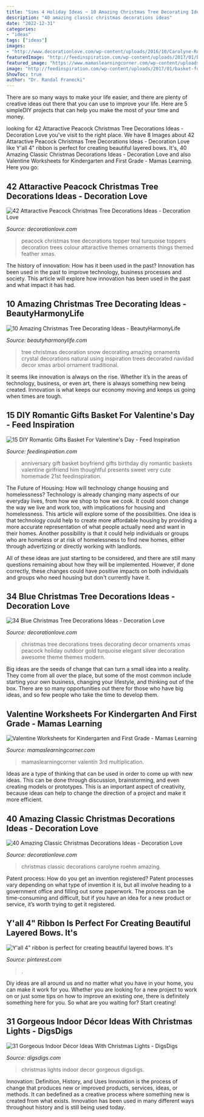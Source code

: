 ```yaml
---
title: "Sims 4 Holiday Ideas ~ 10 Amazing Christmas Tree Decorating Ideas"
description: "40 amazing classic christmas decorations ideas"
date: "2022-12-31"
categories:
- "ideas"
tags: ["ideas"]
images:
- "http://www.decorationlove.com/wp-content/uploads/2016/10/Carolyne-Roehm-Christmas.jpg"
featuredImage: "http://feedinspiration.com/wp-content/uploads/2017/01/basket-for-your-valentine.jpg"
featured_image: "https://www.mamaslearningcorner.com/wp-content/uploads/2015/02/Valentine-Worksheets-Kindergarten-First-Grade.jpg"
image: "http://feedinspiration.com/wp-content/uploads/2017/01/basket-for-your-valentine.jpg"
ShowToc: true
author: "Dr. Randal Franecki"
---
```



There are so many ways to make your life easier, and there are plenty of creative ideas out there that you can use to improve your life. Here are 5 simpleDIY projects that can help you make the most of your time and money.

	

		
looking for 42 Attaractive Peacock Christmas Tree Decorations Ideas - Decoration Love you've visit to the right place. We have 8 Images about 42 Attaractive Peacock Christmas Tree Decorations Ideas - Decoration Love like Y&#039;all 4&quot; ribbon is perfect for creating beautiful layered bows. It&#039;s, 40 Amazing Classic Christmas Decorations Ideas - Decoration Love and also Valentine Worksheets for Kindergarten and First Grade - Mamas Learning. Here you go:
		
    
## 42 Attaractive Peacock Christmas Tree Decorations Ideas - Decoration Love

<img loading=lazy src="http://www.decorationlove.com/wp-content/uploads/2016/10/Peacock-Christmas-Tree-Topper-Design.jpg" onerror="this.onerror=null;this.src='https://tse1.mm.bing.net/th?id=OIP.Q2tq7ppUF4M_0UWs3AjguAHaLH&amp;pid=15.1';" alt="42 Attaractive Peacock Christmas Tree Decorations Ideas - Decoration Love">

_Source: decorationlove.com_

>peacock christmas tree decorations topper teal turquoise toppers decoration trees colour attaractive themes ornaments things themed feather xmas. 

	

The history of innovation: How has it been used in the past?
Innovation has been used in the past to improve technology, business processes and society. This article will explore how innovation has been used in the past and what impact it has had.

    
## 10 Amazing Christmas Tree Decorating Ideas - BeautyHarmonyLife

<img loading=lazy src="https://beautyharmonylife.com/wp-content/uploads/2013/11/White-Christmas-Tree-Ornaments.jpg" onerror="this.onerror=null;this.src='https://tse1.mm.bing.net/th?id=OIP.4xflM8bcDAsBigFrIqPCXQHaLH&amp;pid=15.1';" alt="10 Amazing Christmas Tree Decorating Ideas - BeautyHarmonyLife">

_Source: beautyharmonylife.com_

>tree christmas decoration snow decorating amazing ornaments crystal decorations natural using inspiration trees decorated navidad decor xmas arbol ornament traditional. 

	

It seems like innovation is always on the rise. Whether it’s in the areas of technology, business, or even art, there is always something new being created. Innovation is what keeps our economy moving and keeps us going when times are tough.

    
## 15 DIY Romantic Gifts Basket For Valentine&#039;s Day - Feed Inspiration

<img loading=lazy src="http://feedinspiration.com/wp-content/uploads/2017/01/basket-for-your-valentine.jpg" onerror="this.onerror=null;this.src='https://tse1.mm.bing.net/th?id=OIP.d14FbnFmLnZVHP4WNbbPBgHaJ3&amp;pid=15.1';" alt="15 DIY Romantic Gifts Basket For Valentine&#039;s Day - Feed Inspiration">

_Source: feedinspiration.com_

>anniversary gift basket boyfriend gifts birthday diy romantic baskets valentine girlfriend him thoughtful presents sweet very cute homemade 21st feedinspiration. 

	

The Future of Housing: How will technology change housing and homelessness?
Technology is already changing many aspects of our everyday lives, from how we shop to how we cook. It could soon change the way we live and work too, with implications for housing and homelessness. This article will explore some of the possibilities. 
One idea is that technology could help to create more affordable housing by providing a more accurate representation of what people actually need and want in their homes. Another possibility is that it could help individuals or groups who are homeless or at risk of homelessness to find new homes, either through advertizing or directly working with landlords. 

All of these ideas are just starting to be considered, and there are still many questions remaining about how they will be implemented. However, if done correctly, these changes could have positive impacts on both individuals and groups who need housing but don't currently have it.

    
## 34 Blue Christmas Tree Decorations Ideas - Decoration Love

<img loading=lazy src="http://www.decorationlove.com/wp-content/uploads/2016/10/Elegant-Christmas-Tree-Blue-Design.jpg" onerror="this.onerror=null;this.src='https://tse2.mm.bing.net/th?id=OIP.6jxVWcK5zvxBAYm6dpO5hgHaJ4&amp;pid=15.1';" alt="34 Blue Christmas Tree Decorations Ideas - Decoration Love">

_Source: decorationlove.com_

>christmas tree decorations trees decorating decor ornaments xmas peacock holiday outdoor gold turquoise elegant silver decoration awesome theme themes modern. 

	

Big ideas are the seeds of change that can turn a small idea into a reality. They come from all over the place, but some of the most common include starting your own business, changing your lifestyle, and thinking out of the box. There are so many opportunities out there for those who have big ideas, and so few people who take the time to develop them.

    
## Valentine Worksheets For Kindergarten And First Grade - Mamas Learning

<img loading=lazy src="https://www.mamaslearningcorner.com/wp-content/uploads/2015/02/Valentine-Worksheets-Kindergarten-First-Grade.jpg" onerror="this.onerror=null;this.src='https://tse2.mm.bing.net/th?id=OIP.FJY6_zgTdGEr1wJTSyz_fwHaLH&amp;pid=15.1';" alt="Valentine Worksheets for Kindergarten and First Grade - Mamas Learning">

_Source: mamaslearningcorner.com_

>mamaslearningcorner valentín 3rd multiplication. 

	

Ideas are a type of thinking that can be used in order to come up with new ideas. This can be done through discussion, brainstorming, and even creating models or prototypes. This is an important aspect of creativity, because ideas can help to change the direction of a project and make it more efficient.

    
## 40 Amazing Classic Christmas Decorations Ideas - Decoration Love

<img loading=lazy src="http://www.decorationlove.com/wp-content/uploads/2016/10/Carolyne-Roehm-Christmas.jpg" onerror="this.onerror=null;this.src='https://tse1.mm.bing.net/th?id=OIP.zrCPkozQIUm_e7wN3ctH9gHaLH&amp;pid=15.1';" alt="40 Amazing Classic Christmas Decorations Ideas - Decoration Love">

_Source: decorationlove.com_

>christmas classic decorations carolyne roehm amazing. 

	

Patent process: How do you get an invention registered?
Patent processes vary depending on what type of invention it is, but all involve heading to a government office and filling out some paperwork. The process can be time-consuming and difficult, but if you have an idea for a new product or service, it’s worth trying to get it registered.

    
## Y&#039;all 4&quot; Ribbon Is Perfect For Creating Beautiful Layered Bows. It&#039;s

<img loading=lazy src="https://i.pinimg.com/736x/ce/6f/b0/ce6fb06d423107c114e8db8c30ba06f2.jpg" onerror="this.onerror=null;this.src='https://tse1.mm.bing.net/th?id=OIP.G8LcOVLpKZXDTP0ZkPGmgwHaMF&amp;pid=15.1';" alt="Y&#039;all 4&quot; ribbon is perfect for creating beautiful layered bows. It&#039;s">

_Source: pinterest.com_

>. 

	

Diy ideas are all around us and no matter what you have in your home, you can make it work for you. Whether you are looking for a new project to work on or just some tips on how to improve an existing one, there is definitely something here for you. So what are you waiting for? Start creating!

    
## 31 Gorgeous Indoor Décor Ideas With Christmas Lights - DigsDigs

<img loading=lazy src="https://www.digsdigs.com/photos/gorgeous-indoor-decor-ideas-with-christmas-lights-19-554x1002.jpg" onerror="this.onerror=null;this.src='https://tse3.mm.bing.net/th?id=OIP.DXf4JiynvEGxFqUFo_MYtQHaNZ&amp;pid=15.1';" alt="31 Gorgeous Indoor Décor Ideas With Christmas Lights - DigsDigs">

_Source: digsdigs.com_

>christmas lights indoor decor gorgeous digsdigs. 

	

Innovation: Definition, History, and Uses
Innovation is the process of change that produces new or improved products, services, ideas, or methods. It can bedefined as a creative process where something new is created from what exists. Innovation has been used in many different ways throughout history and is still being used today.

